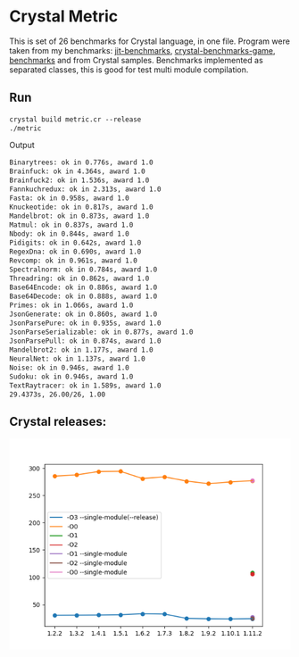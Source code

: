 # Crystal Metric

This is set of 26 benchmarks for Crystal language, in one file. Program were taken from my benchmarks: [jit-benchmarks](https://github.com/kostya/jit-benchmarks), [crystal-benchmarks-game](https://github.com/kostya/crystal-benchmarks-game), [benchmarks](https://github.com/kostya/benchmarks) and from Crystal samples. Benchmarks implemented as separated classes, this is good for test multi module compilation.

## Run

```
crystal build metric.cr --release
./metric
```

Output

```
Binarytrees: ok in 0.776s, award 1.0
Brainfuck: ok in 4.364s, award 1.0
Brainfuck2: ok in 1.536s, award 1.0
Fannkuchredux: ok in 2.313s, award 1.0
Fasta: ok in 0.958s, award 1.0
Knuckeotide: ok in 0.817s, award 1.0
Mandelbrot: ok in 0.873s, award 1.0
Matmul: ok in 0.837s, award 1.0
Nbody: ok in 0.844s, award 1.0
Pidigits: ok in 0.642s, award 1.0
RegexDna: ok in 0.690s, award 1.0
Revcomp: ok in 0.961s, award 1.0
Spectralnorm: ok in 0.784s, award 1.0
Threadring: ok in 0.862s, award 1.0
Base64Encode: ok in 0.886s, award 1.0
Base64Decode: ok in 0.888s, award 1.0
Primes: ok in 1.066s, award 1.0
JsonGenerate: ok in 0.860s, award 1.0
JsonParsePure: ok in 0.935s, award 1.0
JsonParseSerializable: ok in 0.877s, award 1.0
JsonParsePull: ok in 0.874s, award 1.0
Mandelbrot2: ok in 1.177s, award 1.0
NeuralNet: ok in 1.137s, award 1.0
Noise: ok in 0.946s, award 1.0
Sudoku: ok in 0.946s, award 1.0
TextRaytracer: ok in 1.589s, award 1.0
29.4373s, 26.00/26, 1.00
```

## Crystal releases:

![Crystal releases](https://github.com/kostya/crystal-metric/blob/master/releases.png)
